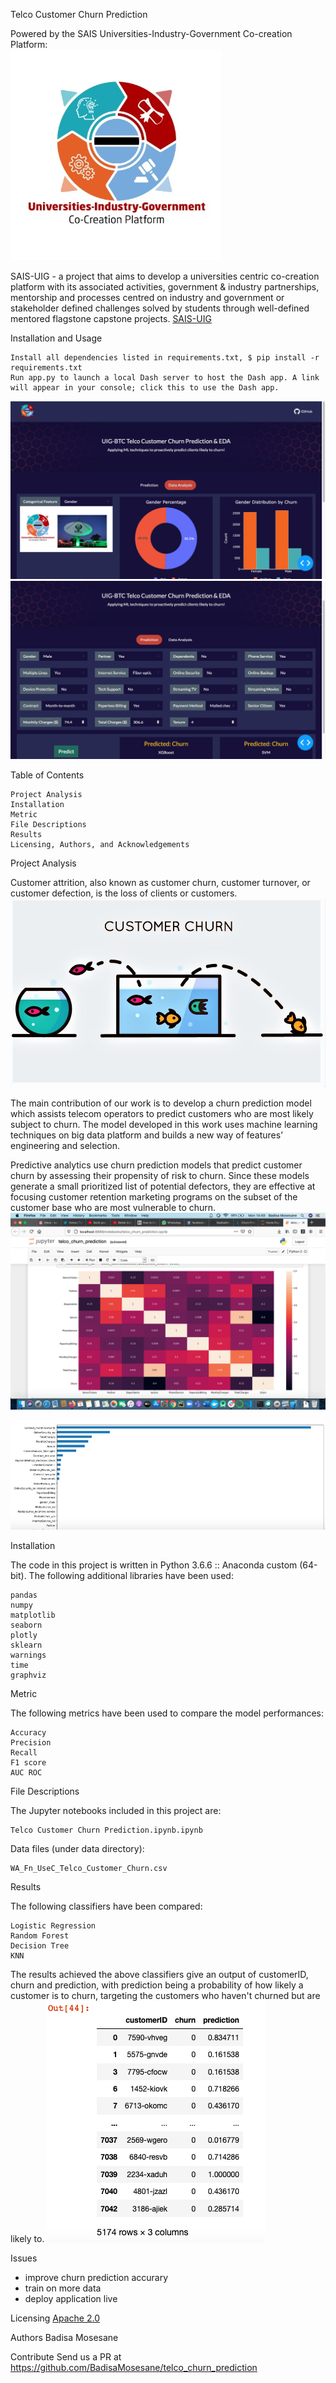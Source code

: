 Telco Customer Churn Prediction

Powered by the SAIS Universities-Industry-Government Co-creation Platform:  
![](images/UIG_logo.png)

SAIS-UIG - a project that aims  to  develop  a  universities  centric  co-creation  platform  with  its  associated   activities,   government   &   industry   partnerships,   mentorship   and   processes centred on industry and government or stakeholder defined challenges solved by students through well-defined mentored flagstone capstone projects.
[SAIS-UIG](https://www.saisprogramme.org/storage/app/media/projects/Universities%20Industries%20Government.pdf)

Installation and Usage

    Install all dependencies listed in requirements.txt, $ pip install -r requirements.txt
    Run app.py to launch a local Dash server to host the Dash app. A link will appear in your console; click this to use the Dash app.

![](images/uig_churn.png)
![](images/churn_app.png)



Table of Contents

    Project Analysis
    Installation
    Metric
    File Descriptions
    Results
    Licensing, Authors, and Acknowledgements

Project Analysis

Customer attrition, also known as customer churn, customer turnover, or customer defection, is the loss of clients or customers.
![](images/churn.jpeg)

The main contribution of our work is to develop a churn prediction model which assists telecom operators to predict customers who are most likely subject to churn. The model developed in this work uses machine learning techniques on big data platform and builds a new way of features’ engineering and selection.

Predictive analytics use churn prediction models that predict customer churn by assessing their propensity of risk to churn. Since these models generate a small prioritized list of potential defectors, they are effective at focusing customer retention marketing programs on the subset of the customer base who are most vulnerable to churn.
![](images/correlation.png)

![](images/features.png)


Installation

The code in this project is written in Python 3.6.6 :: Anaconda custom (64-bit). The following additional libraries have been used:

    pandas
    numpy
    matplotlib
    seaborn
    plotly
    sklearn
    warnings
    time
    graphviz
  

Metric

The following metrics have been used to compare the model performances:

    Accuracy
    Precision
    Recall
    F1 score
    AUC ROC

File Descriptions

The Jupyter notebooks included in this project are:

    Telco Customer Churn Prediction.ipynb.ipynb

Data files (under data directory):

    WA_Fn_UseC_Telco_Customer_Churn.csv

Results

The following classifiers have been compared:

    Logistic Regression
    Random Forest
    Decision Tree
    KNN
    

The results achieved the above classifiers give an output of customerID, churn and prediction, with prediction being a probability of how likely a customer is to churn, targeting the customers who haven't churned but are likely to.
![](images/predictions.png)


Issues
* improve churn prediction accurary
* train on more data
* deploy application live

Licensing
[Apache 2.0](https://www.apache.org/licenses/LICENSE-2.0)

Authors
Badisa Mosesane 

Contribute 
Send us a PR at https://github.com/BadisaMosesane/telco_churn_prediction

